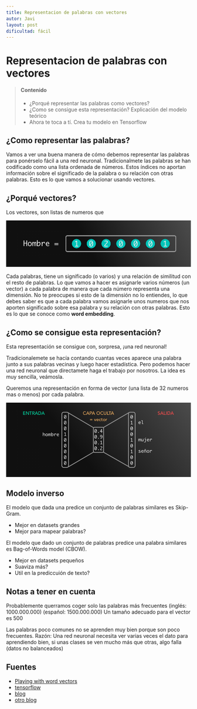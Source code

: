 ```yaml
---
title: Representacion de palabras con vectores
autor: Javi
layout: post
dificultad: fácil
---
```


# Representacion de palabras con vectores

> #### Contenido
>
> * ¿Porqué representar las palabras como vectores?
> * ¿Como se consigue esta representación? Explicación del modelo teórico
> * Ahora te toca a tí. Crea tu modelo en Tensorflow

## ¿Como representar las palabras?

Vamos a ver una buena manera de cómo debemos representar las palabras para ponérselo fácil a una red neuronal. Tradicionalmete las palabras se han codificado como una lista ordenada de números. Estos índices no aportan información sobre el significado de la palabra o su relación con otras palabras. Esto es lo que vamos a solucionar usando vectores.

## ¿Porqué vectores?

Los vectores, son listas de numeros que

![vector](img/vector.png)

Cada palabras, tiene un significado (o varios) y una relación de similitud con el resto de palabras. Lo que vamos a hacer es asignarle varios números (un vector) a cada palabra de manera que cada número representa una dimensión. No te preocupes si esto de la dimensión no lo entiendes, lo que debes saber es que a cada palabra vamos asignarle unos numeros que nos aporten significado sobre esa palabra y su relación con otras palabras. Esto es lo que se conoce como **word embedding**.

## ¿Como se consigue esta representación?

Esta representación se consigue con, sorpresa, ¡una red neuronal!

Tradicionalemete se hacía contando cuantas veces aparece una palabra junto a sus palabras vecinas y luego hacer estadística. Pero podemos hacer una red neuronal que directamete haga el trabajo por nosotros. La idea es muy sencilla, veámosla.

Queremos una representación en forma de vector (una lista de 32 numeros mas o menos) por cada palabra.

![training](img/training.png)

## Modelo inverso

El modelo que dada una predice un conjunto de palabras similares es Skip-Gram.
 * Mejor en datasets grandes
 * Mejor para mapear palabras?

El modelo que dado un conjunto de palabras predice una palabra similares es Bag-of-Words model (CBOW).
 * Mejor en datasets pequeños
 * Suaviza más?
 * Util en la prediccuión de texto?
 
## Notas a tener en cuenta

Probablemente querramos coger solo las palabras más frecuentes (inglés: 1000.000.000) (español: 1500.000.000)
Un tamaño adecuado para el vector es 500

Las palabras poco comunes no se aprenden muy bien porque son poco frecuentes. Razón: Una red neuronal necesita ver varias veces el dato para aprendiendo bien, si unas clases se ven mucho más que otras, algo falla (datos no balanceados)


## Fuentes

* [Playing with word vectors](https://medium.com/swlh/playing-with-word-vectors-308ab2faa519)
* [tensorflow](https://www.tensorflow.org/tutorials/word2vec)
* [blog](https://blog.acolyer.org/2016/04/21/the-amazing-power-of-word-vectors)
* [otro blog](https://medium.com/deeper-learning/glossary-of-deep-learning-word-embedding-f90c3cec34ca)
